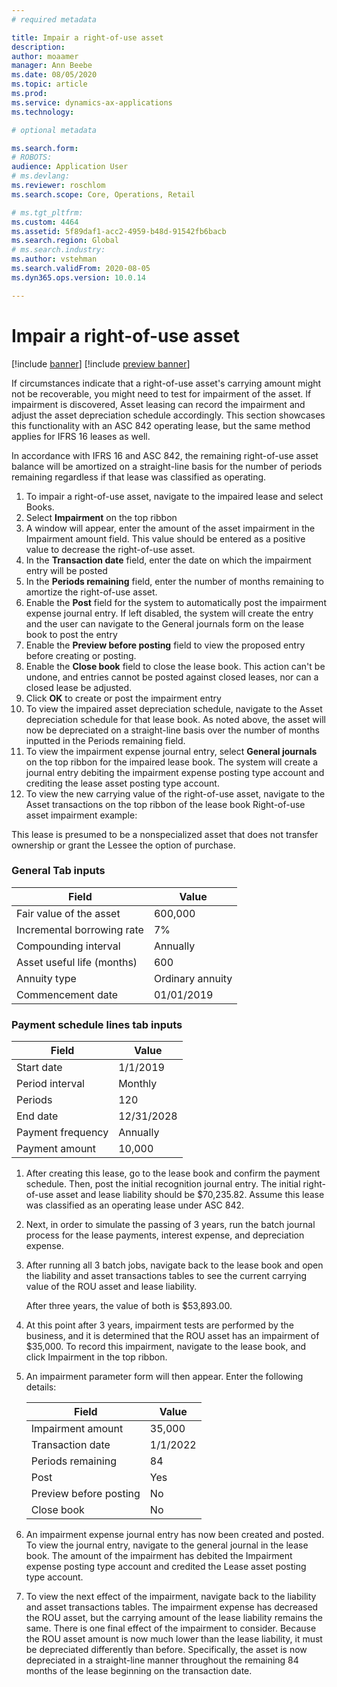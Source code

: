 ```yaml
---
# required metadata

title: Impair a right-of-use asset
description:   
author: moaamer
manager: Ann Beebe
ms.date: 08/05/2020
ms.topic: article
ms.prod: 
ms.service: dynamics-ax-applications
ms.technology: 

# optional metadata

ms.search.form: 
# ROBOTS: 
audience: Application User
# ms.devlang: 
ms.reviewer: roschlom
ms.search.scope: Core, Operations, Retail

# ms.tgt_pltfrm: 
ms.custom: 4464
ms.assetid: 5f89daf1-acc2-4959-b48d-91542fb6bacb
ms.search.region: Global
# ms.search.industry: 
ms.author: vstehman
ms.search.validFrom: 2020-08-05
ms.dyn365.ops.version: 10.0.14

---
```


# Impair a right-of-use asset

[!include [banner](../includes/banner.md)]
[!include [preview banner](../includes/preview-banner.md)]

If circumstances indicate that a right-of-use asset's carrying amount might not be recoverable, you might need to test for impairment of the asset. If impairment is discovered, Asset leasing can record the impairment and adjust the asset depreciation schedule accordingly. This section showcases this functionality with an ASC 842 operating lease, but the same method applies for IFRS 16 leases as well.

In accordance with IFRS 16 and ASC 842, the remaining right-of-use asset balance will be amortized on a straight-line basis for the number of periods remaining regardless if that lease was classified as operating.

1. To impair a right-of-use asset, navigate to the impaired lease and select Books.
2. Select **Impairment** on the top ribbon
3. A window will appear, enter the amount of the asset impairment in the Impairment amount field. This value should be entered as a positive value to decrease the right-of-use asset.
4. In the **Transaction date** field, enter the date on which the impairment entry will be posted
5. In the **Periods remaining** field, enter the number of months remaining to amortize the right-of-use asset.
6. Enable the **Post** field for the system to automatically post the impairment expense journal entry. If left disabled, the system will create the entry and the user can navigate to the General journals form on the lease book to post the entry
7. Enable the **Preview before posting** field to view the proposed entry before creating or posting.
8. Enable the **Close book** field to close the lease book. This action can't be undone, and entries cannot be posted against closed leases, nor can a closed lease be adjusted.
9. Click **OK** to create or post the impairment entry
10.	To view the impaired asset depreciation schedule, navigate to the Asset depreciation schedule for that lease book. As noted above, the asset will now be depreciated on a straight-line basis over the number of months inputted in the Periods remaining field.
11.	To view the impairment expense journal entry, select **General journals** on the top ribbon for the impaired lease book. The system will create a journal entry debiting the impairment expense posting type account and crediting the lease asset posting type account.
12.	To view the new carrying value of the right-of-use asset, navigate to the Asset transactions on the top ribbon of the lease book
Right-of-use asset impairment example:

   This lease is presumed to be a nonspecialized asset that does not transfer ownership or grant the Lessee the option of purchase.

### General Tab inputs

   |     Field                         	|     Value               	|
   |-----------------------------------	|-------------------------	|
   |     Fair value of the asset       	|     600,000             	|
   |     Incremental borrowing rate    	|     7%                  	|
   |     Compounding interval          	|     Annually            	|
   |     Asset useful life (months)    	|     600                 	|
   |     Annuity type                  	|     Ordinary annuity    	|
   |     Commencement date             	|     01/01/2019          	|


### Payment schedule lines tab inputs

   |     Field                	|     Value         	|
   |--------------------------	|-------------------	|
   |     Start date           	|     1/1/2019      	|
   |     Period interval      	|     Monthly       	|
   |     Periods              	|     120           	|
   |     End date             	|     12/31/2028    	|
   |     Payment frequency    	|     Annually      	|
   |     Payment amount       	|     10,000        	|


1. After creating this lease, go to the lease book and confirm the payment schedule. Then, post the initial recognition journal entry. The initial right-of-use asset and lease liability should be $70,235.82. Assume this lease was classified as an operating lease under ASC 842.
2. Next, in order to simulate the passing of 3 years, run the batch journal process for the lease payments, interest expense, and depreciation expense.
3. After running all 3 batch jobs, navigate back to the lease book and open the liability and asset transactions tables to see the current carrying value of the ROU asset and lease liability.

 	After three years, the value of both is $53,893.00.
   
4. At this point after 3 years, impairment tests are performed by the business, and it is determined that the ROU asset has an impairment of $35,000. To record this impairment, navigate to the lease book, and click Impairment in the top ribbon.
5. An impairment parameter form will then appear. Enter the following details:

   |     Field                     	|     Value       	|
   |-------------------------------	|-----------------	|
   |     Impairment amount         	|     35,000      	|
   |     Transaction date          	|     1/1/2022    	|
   |     Periods remaining         	|     84          	|
   |     Post                      	|     Yes         	|
   |     Preview before posting    	|     No          	|
   |     Close book                	|     No          	|

1. An impairment expense journal entry has now been created and posted. To view the journal entry, navigate to the general journal in the lease book. The amount of the impairment has debited the Impairment expense posting type account and credited the Lease asset posting type account.
2. To view the next effect of the impairment, navigate back to the liability and asset transactions tables. The impairment expense has decreased the ROU asset, but the carrying amount of the lease liability remains the same.
There is one final effect of the impairment to consider. Because the ROU asset amount is now much lower than the lease liability, it must be depreciated differently than before. Specifically, the asset is now depreciated in a straight-line manner throughout the remaining 84 months of the lease beginning on the transaction date.
